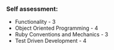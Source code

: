 ### Self assessment:
- Functionality - 3
- Object Oriented Programming - 4
- Ruby Conventions and Mechanics - 3
- Test Driven Development - 4
